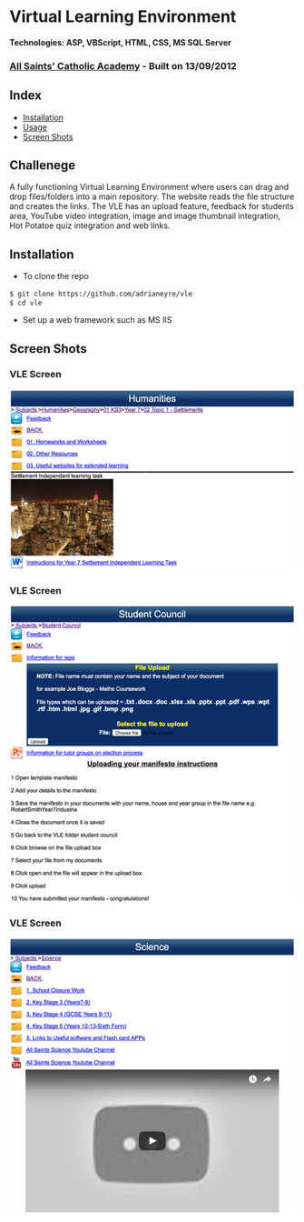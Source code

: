 # Virtual Learning Environment
#### Technologies: ASP, VBScript, HTML, CSS, MS SQL Server
### [All Saints' Catholic Academy](http://www.allsaints.notts.sch.uk) - Built on 13/09/2012

## Index
* [Installation](#Install)
* [Usage](#Usage)
* [Screen Shots](#Shots)

## Challenege
A fully functioning Virtual Learning Environment where users can drag and drop files/folders into a main repository. The website reads the file structure and creates the links. The VLE has an upload feature, feedback for students area, YouTube video integration, image and image thumbnail integration, Hot Potatoe quiz integration and web links.

## <a name="Install">Installation</a>
* To clone the repo
```shell
$ git clone https://github.com/adrianeyre/vle
$ cd vle
```

* Set up a web framework such as MS IIS

## <a name="Shots">Screen Shots</a>
### VLE Screen
[![Screenshot](https://raw.githubusercontent.com/adrianeyre/vle/master/images/screenshot1.png)](https://raw.githubusercontent.com/adrianeyre/inventory/master/vle/screenshot1.png "Screen Shot 1")

### VLE Screen
[![Screenshot](https://raw.githubusercontent.com/adrianeyre/vle/master/images/screenshot2.png)](https://raw.githubusercontent.com/adrianeyre/inventory/master/vle/screenshot2.png "Screen Shot 2")

### VLE Screen
[![Screenshot](https://raw.githubusercontent.com/adrianeyre/vle/master/images/screenshot3.png)](https://raw.githubusercontent.com/adrianeyre/inventory/master/vle/screenshot3.png "Screen Shot 3")
